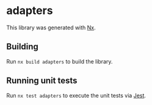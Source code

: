 # adapters

This library was generated with [Nx](https://nx.dev).

## Building

Run `nx build adapters` to build the library.

## Running unit tests

Run `nx test adapters` to execute the unit tests via [Jest](https://jestjs.io).
